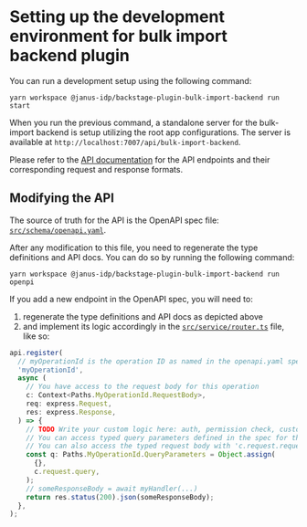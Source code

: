 # Setting up the development environment for bulk import backend plugin

You can run a development setup using the following command:

```console
yarn workspace @janus-idp/backstage-plugin-bulk-import-backend run start
```

When you run the previous command, a standalone server for the bulk-import backend is setup utilizing the root app configurations.
The server is available at `http://localhost:7007/api/bulk-import-backend`.

Please refer to the [API documentation](./api-docs/README.md) for the API endpoints and their corresponding request and response formats.

## Modifying the API

The source of truth for the API is the OpenAPI spec file: [`src/schema/openapi.yaml`](src/schema/openapi.yaml).

After any modification to this file, you need to regenerate the type definitions and API docs. You can do so by running the following command:

```console
yarn workspace @janus-idp/backstage-plugin-bulk-import-backend run openpi
```

If you add a new endpoint in the OpenAPI spec, you will need to:

1. regenerate the type definitions and API docs as depicted above
2. and implement its logic accordingly in the [`src/service/router.ts`](src/service/router.ts) file, like so:

```typescript
api.register(
  // myOperationId is the operation ID as named in the openapi.yaml spec
  'myOperationId',
  async (
    // You have access to the request body for this operation
    c: Context<Paths.MyOperationId.RequestBody>,
    req: express.Request,
    res: express.Response,
  ) => {
    // TODO Write your custom logic here: auth, permission check, custom handler.
    // You can access typed query parameters defined in the spec for this operation.
    // You can also access the typed request body with 'c.request.requestBody'.
    const q: Paths.MyOperationId.QueryParameters = Object.assign(
      {},
      c.request.query,
    );
    // someResponseBody = await myHandler(...)
    return res.status(200).json(someResponseBody);
  },
);
```
